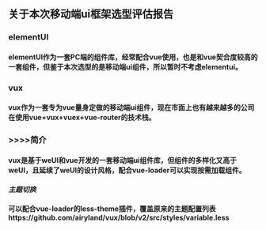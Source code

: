 ## 关于本次移动端ui框架选型评估报告
### elementUI
#### elementUI作为一套PC端的组件库，经常配合vue使用，也是和vue契合度较高的一套组件，但鉴于本次选型的是移动端ui组件，所以暂时不考虑elementui。
### vux
#### vux作为一套专为vue量身定做的移动端ui组件，现在市面上也有越来越多的公司在使用vue+vux+vuex+vue-router的技术栈。
### >>>>简介
#### vux是基于weUI和vue开发的一套移动端ui组件库，但组件的多样化又高于weUI，且延续了weUI的设计风格，配合vue-loader可以实现按需加载组件。
***主题切换***
#### 可以配合vue-loader的less-theme插件，覆盖原来的主题配置列表https://github.com/airyland/vux/blob/v2/src/styles/variable.less
